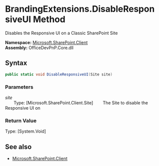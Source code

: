 # BrandingExtensions.DisableResponsiveUI Method  
Disables the Responsive UI on a Classic SharePoint Site  

**Namespace:** [Microsoft.SharePoint.Client](Microsoft.SharePoint.Client.md)  
**Assembly:** OfficeDevPnP.Core.dll  
## Syntax
```C#
public static void DisableResponsiveUI(Site site)
```
### Parameters
*site*  
&emsp;&emsp;Type: [Microsoft.SharePoint.Client.Site] 
&emsp;&emsp;The Site to disable the Responsive UI on  
  
### Return Value
Type: [System.Void]  

## See also
- [Microsoft.SharePoint.Client](Microsoft.SharePoint.Client.md)
